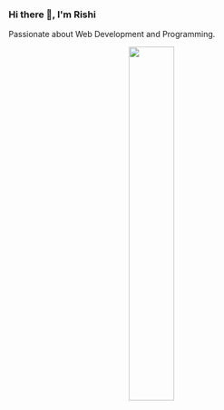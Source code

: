 ### Hi there 👋, I'm Rishi

<!--
**RISHI-1704/RISHI-1704** is a ✨ _special_ ✨ repository because its `README.md` (this file) appears on your GitHub profile.

Here are some ideas to get you started:

- 🔭 I’m currently working on ...
- 🌱 I’m currently learning ...
- 👯 I’m looking to collaborate on ...
- 🤔 I’m looking for help with ...
- 💬 Ask me about ...
- 📫 How to reach me: ...
- 😄 Pronouns: ...
- ⚡ Fun fact: ...
-->

Passionate about Web Development and Programming.

<p align="center">
<img align="center" width='40%' src="https://github-readme-stats.vercel.app/api/top-langs/?username=RISHI-1704&title_color=ffffff&icon_color=bb2acf&text_color=daf7dc&bg_color=151515"/>
</p>
